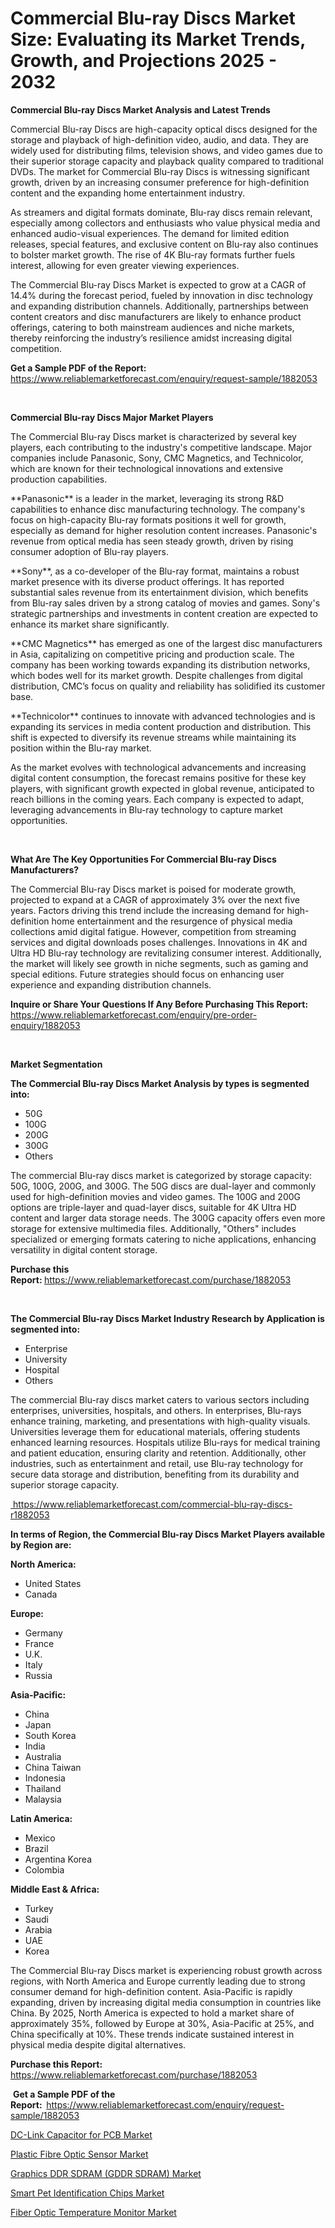 <p><h1>Commercial Blu-ray Discs Market Size: Evaluating its Market Trends, Growth, and Projections 2025 - 2032</h1></p><p><strong>Commercial Blu-ray Discs Market Analysis and Latest Trends</strong></p>
<p><p>Commercial Blu-ray Discs are high-capacity optical discs designed for the storage and playback of high-definition video, audio, and data. They are widely used for distributing films, television shows, and video games due to their superior storage capacity and playback quality compared to traditional DVDs. The market for Commercial Blu-ray Discs is witnessing significant growth, driven by an increasing consumer preference for high-definition content and the expanding home entertainment industry.</p><p>As streamers and digital formats dominate, Blu-ray discs remain relevant, especially among collectors and enthusiasts who value physical media and enhanced audio-visual experiences. The demand for limited edition releases, special features, and exclusive content on Blu-ray also continues to bolster market growth. The rise of 4K Blu-ray formats further fuels interest, allowing for even greater viewing experiences.</p><p>The Commercial Blu-ray Discs Market is expected to grow at a CAGR of 14.4% during the forecast period, fueled by innovation in disc technology and expanding distribution channels. Additionally, partnerships between content creators and disc manufacturers are likely to enhance product offerings, catering to both mainstream audiences and niche markets, thereby reinforcing the industry’s resilience amidst increasing digital competition.</p></p>
<p><strong>Get a Sample PDF of the Report:&nbsp;</strong> <a href="https://www.reliablemarketforecast.com/enquiry/request-sample/1882053?utm_campaign=1080&utm_medium=2&utm_source=Github&utm_content=ia&utm_term=07042025&utm_id=commercial-blu-ray-discs">https://www.reliablemarketforecast.com/enquiry/request-sample/1882053</a></p>
<p>&nbsp;</p>
<p><strong>Commercial Blu-ray Discs Major Market Players</strong></p>
<p><p>The Commercial Blu-ray Discs market is characterized by several key players, each contributing to the industry's competitive landscape. Major companies include Panasonic, Sony, CMC Magnetics, and Technicolor, which are known for their technological innovations and extensive production capabilities.</p><p>**Panasonic** is a leader in the market, leveraging its strong R&D capabilities to enhance disc manufacturing technology. The company's focus on high-capacity Blu-ray formats positions it well for growth, especially as demand for higher resolution content increases. Panasonic's revenue from optical media has seen steady growth, driven by rising consumer adoption of Blu-ray players.</p><p>**Sony**, as a co-developer of the Blu-ray format, maintains a robust market presence with its diverse product offerings. It has reported substantial sales revenue from its entertainment division, which benefits from Blu-ray sales driven by a strong catalog of movies and games. Sony's strategic partnerships and investments in content creation are expected to enhance its market share significantly.</p><p>**CMC Magnetics** has emerged as one of the largest disc manufacturers in Asia, capitalizing on competitive pricing and production scale. The company has been working towards expanding its distribution networks, which bodes well for its market growth. Despite challenges from digital distribution, CMC’s focus on quality and reliability has solidified its customer base.</p><p>**Technicolor** continues to innovate with advanced technologies and is expanding its services in media content production and distribution. This shift is expected to diversify its revenue streams while maintaining its position within the Blu-ray market.</p><p>As the market evolves with technological advancements and increasing digital content consumption, the forecast remains positive for these key players, with significant growth expected in global revenue, anticipated to reach billions in the coming years. Each company is expected to adapt, leveraging advancements in Blu-ray technology to capture market opportunities.</p></p>
<p>&nbsp;</p>
<p><strong>What Are The Key Opportunities For Commercial Blu-ray Discs Manufacturers?</strong></p>
<p><p>The Commercial Blu-ray Discs market is poised for moderate growth, projected to expand at a CAGR of approximately 3% over the next five years. Factors driving this trend include the increasing demand for high-definition home entertainment and the resurgence of physical media collections amid digital fatigue. However, competition from streaming services and digital downloads poses challenges. Innovations in 4K and Ultra HD Blu-ray technology are revitalizing consumer interest. Additionally, the market will likely see growth in niche segments, such as gaming and special editions. Future strategies should focus on enhancing user experience and expanding distribution channels.</p></p>
<p><strong>Inquire or Share Your Questions If Any Before Purchasing This Report:</strong> <a href="https://www.reliablemarketforecast.com/enquiry/pre-order-enquiry/1882053?utm_campaign=1080&utm_medium=2&utm_source=Github&utm_content=ia&utm_term=07042025&utm_id=commercial-blu-ray-discs">https://www.reliablemarketforecast.com/enquiry/pre-order-enquiry/1882053</a></p>
<p>&nbsp;</p>
<p><strong>Market Segmentation</strong></p>
<p><strong>The Commercial Blu-ray Discs Market Analysis by types is segmented into:</strong></p>
<p><ul><li>50G</li><li>100G</li><li>200G</li><li>300G</li><li>Others</li></ul></p>
<p><p>The commercial Blu-ray discs market is categorized by storage capacity: 50G, 100G, 200G, and 300G. The 50G discs are dual-layer and commonly used for high-definition movies and video games. The 100G and 200G options are triple-layer and quad-layer discs, suitable for 4K Ultra HD content and larger data storage needs. The 300G capacity offers even more storage for extensive multimedia files. Additionally, "Others" includes specialized or emerging formats catering to niche applications, enhancing versatility in digital content storage.</p></p>
<p><strong>Purchase this Report:&nbsp;</strong><a href="https://www.reliablemarketforecast.com/purchase/1882053?utm_campaign=1080&utm_medium=2&utm_source=Github&utm_content=ia&utm_term=07042025&utm_id=commercial-blu-ray-discs">https://www.reliablemarketforecast.com/purchase/1882053</a></p>
<p>&nbsp;</p>
<p><strong>The Commercial Blu-ray Discs Market Industry Research by Application is segmented into:</strong></p>
<p><ul><li>Enterprise</li><li>University</li><li>Hospital</li><li>Others</li></ul></p>
<p><p>The commercial Blu-ray discs market caters to various sectors including enterprises, universities, hospitals, and others. In enterprises, Blu-rays enhance training, marketing, and presentations with high-quality visuals. Universities leverage them for educational materials, offering students enhanced learning resources. Hospitals utilize Blu-rays for medical training and patient education, ensuring clarity and retention. Additionally, other industries, such as entertainment and retail, use Blu-ray technology for secure data storage and distribution, benefiting from its durability and superior storage capacity.</p></p>
<p><a href="https://www.reliablemarketforecast.com/commercial-blu-ray-discs-r1882053?utm_campaign=1080&utm_medium=2&utm_source=Github&utm_content=ia&utm_term=07042025&utm_id=commercial-blu-ray-discs">&nbsp;https://www.reliablemarketforecast.com/commercial-blu-ray-discs-r1882053</a></p>
<p><strong>In terms of Region, the Commercial Blu-ray Discs Market Players available by Region are:</strong></p>
<p>
    <p> <strong> North America: </strong>
        <ul>
            <li>United States</li>
            <li>Canada</li>
        </ul>
        </p> 
    <p> <strong> Europe: </strong>
        <ul>
            <li>Germany</li>
            <li>France</li>
            <li>U.K.</li>
            <li>Italy</li>
            <li>Russia</li>
        </ul>
        </p> 
    <p> <strong> Asia-Pacific: </strong>
        <ul>
            <li>China</li>
            <li>Japan</li>
            <li>South Korea</li>
            <li>India</li>
            <li>Australia</li>
            <li>China Taiwan</li>
            <li>Indonesia</li>
            <li>Thailand</li>
            <li>Malaysia</li>
        </ul>
        </p> 
    <p> <strong> Latin America: </strong>
        <ul>
            <li>Mexico</li>
            <li>Brazil</li>
            <li>Argentina Korea</li>
            <li>Colombia</li>
        </ul>
        </p> 
    <p> <strong> Middle East & Africa: </strong>
        <ul>
            <li>Turkey</li>
            <li>Saudi</li>
            <li>Arabia</li>
            <li>UAE</li>
            <li>Korea</li>
        </ul>
    </p>
    </p>
<p><p>The Commercial Blu-ray Discs market is experiencing robust growth across regions, with North America and Europe currently leading due to strong consumer demand for high-definition content. Asia-Pacific is rapidly expanding, driven by increasing digital media consumption in countries like China. By 2025, North America is expected to hold a market share of approximately 35%, followed by Europe at 30%, Asia-Pacific at 25%, and China specifically at 10%. These trends indicate sustained interest in physical media despite digital alternatives.</p></p>
<p><strong>Purchase this Report: </strong><a href="https://www.reliablemarketforecast.com/purchase/1882053?utm_campaign=1080&utm_medium=2&utm_source=Github&utm_content=ia&utm_term=07042025&utm_id=commercial-blu-ray-discs">https://www.reliablemarketforecast.com/purchase/1882053</a></p>
<p>&nbsp;<strong>Get a Sample PDF of the Report:&nbsp;&nbsp;</strong><a href="https://www.reliablemarketforecast.com/enquiry/request-sample/1882053?utm_campaign=1080&utm_medium=2&utm_source=Github&utm_content=ia&utm_term=07042025&utm_id=commercial-blu-ray-discs">https://www.reliablemarketforecast.com/enquiry/request-sample/1882053</a></p>
<p><strong></strong></p>
<p><p><a href="https://github.com/pezezlarue7h/Market-Research-Report-List-1/blob/main/dc-link-capacitor-for-pcb-market.md?utm_campaign=1080&utm_medium=2&utm_source=Github&utm_content=ia&utm_term=07042025&utm_id=commercial-blu-ray-discs">DC-Link Capacitor for PCB Market</a></p><p><a href="https://github.com/auriashetzxj/Market-Research-Report-List-1/blob/main/plastic-fibre-optic-sensor-market.md?utm_campaign=1080&utm_medium=2&utm_source=Github&utm_content=ia&utm_term=07042025&utm_id=commercial-blu-ray-discs">Plastic Fibre Optic Sensor Market</a></p><p><a href="https://github.com/rueffmuoloqw/Market-Research-Report-List-1/blob/main/graphics-ddr-sdram-gddr-sdram-market.md?utm_campaign=1080&utm_medium=2&utm_source=Github&utm_content=ia&utm_term=07042025&utm_id=commercial-blu-ray-discs">Graphics DDR SDRAM (GDDR SDRAM) Market</a></p><p><a href="https://github.com/wycheelwayeu/Market-Research-Report-List-1/blob/main/smart-pet-identification-chips-market.md?utm_campaign=1080&utm_medium=2&utm_source=Github&utm_content=ia&utm_term=07042025&utm_id=commercial-blu-ray-discs">Smart Pet Identification Chips Market</a></p><p><a href="https://github.com/lazloklitz2e/Market-Research-Report-List-1/blob/main/fiber-optic-temperature-monitor-market.md?utm_campaign=1080&utm_medium=2&utm_source=Github&utm_content=ia&utm_term=07042025&utm_id=commercial-blu-ray-discs">Fiber Optic Temperature Monitor Market</a></p></p>